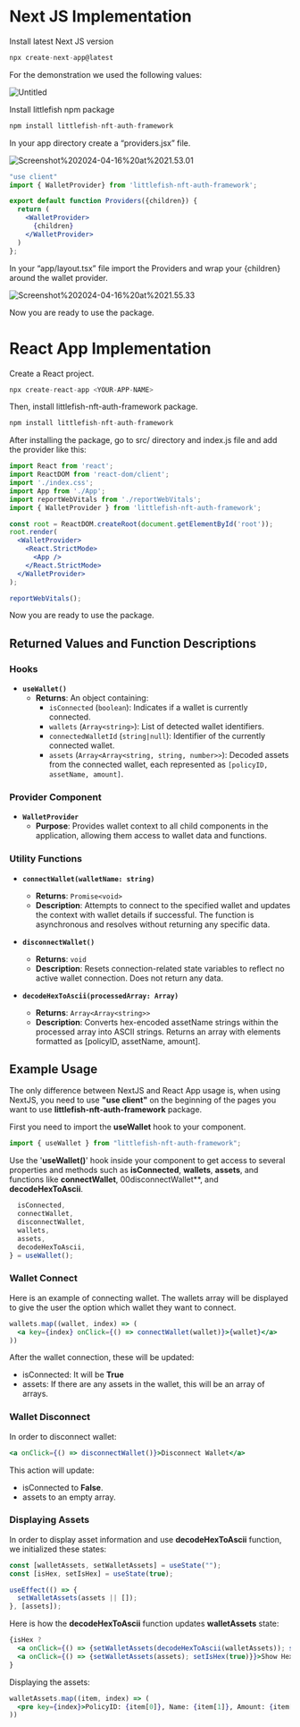 # Next JS Implementation

Install latest Next JS version

```jsx
npx create-next-app@latest
```

For the demonstration we used the following values:

![Untitled](https://hackmd.io/_uploads/r1MzUzTx0.png)


Install littlefish npm package

```jsx
npm install littlefish-nft-auth-framework
```

In your app directory create a “providers.jsx” file.

![Screenshot%202024-04-16%20at%2021.53.01](https://hackmd.io/_uploads/SydQ8MagR.png)


```jsx
"use client"
import { WalletProvider} from 'littlefish-nft-auth-framework';

export default function Providers({children}) {
  return (
    <WalletProvider>
      {children}
    </WalletProvider>
  )
};
```

In your “app/layout.tsx” file import the Providers and wrap your {children} around the wallet provider.

![Screenshot%202024-04-16%20at%2021.55.33](https://hackmd.io/_uploads/B14VIGpgC.png)


Now you are ready to use the package.

# React App Implementation

Create a React project.

```jsx
npx create-react-app <YOUR-APP-NAME>
```

Then, install littlefish-nft-auth-framework package.

```jsx
npm install littlefish-nft-auth-framework
```

After installing the package, go to src/ directory and index.js file and add the provider like this:

```jsx
import React from 'react';
import ReactDOM from 'react-dom/client';
import './index.css';
import App from './App';
import reportWebVitals from './reportWebVitals';
import { WalletProvider } from 'littlefish-nft-auth-framework';

const root = ReactDOM.createRoot(document.getElementById('root'));
root.render(
  <WalletProvider>
    <React.StrictMode>
      <App />
    </React.StrictMode>
  </WalletProvider>
);

reportWebVitals();

```

Now you are ready to use the package.

## Returned Values and Function Descriptions

### Hooks

- **`useWallet()`**
  - **Returns**: An object containing:
    - `isConnected` (`boolean`): Indicates if a wallet is currently connected.
    - `wallets` (`Array<string>`): List of detected wallet identifiers.
    - `connectedWalletId` (`string|null`): Identifier of the currently connected wallet.
    - `assets` (`Array<Array<string, string, number>>`): Decoded assets from the connected wallet, each represented as `[policyID, assetName, amount]`.

### Provider Component

- **`WalletProvider`**
  - **Purpose**: Provides wallet context to all child components in the application, allowing them access to wallet data and functions.

### Utility Functions

- **`connectWallet(walletName: string)`**
  - **Returns**: `Promise<void>`
  - **Description**: Attempts to connect to the specified wallet and updates the context with wallet details if successful. The function is asynchronous and resolves without returning any specific data.

- **`disconnectWallet()`**
  - **Returns**: `void`
  - **Description**: Resets connection-related state variables to reflect no active wallet connection. Does not return any data.

- **`decodeHexToAscii(processedArray: Array)`**
  - **Returns**: `Array<Array<string>>`
  - **Description**: Converts hex-encoded assetName strings within the processed array into ASCII strings. Returns an array with elements formatted as [policyID, assetName, amount].




## Example Usage

The only difference between NextJS and React App usage is, when using NextJS, you need to use **"use client"** on the beginning of the pages you want to use **littlefish-nft-auth-framework** package.

First you need to import the **useWallet** hook to your component.

```jsx
import { useWallet } from "littlefish-nft-auth-framework";
```

Use the '**useWallet()**' hook inside your component to get access to several properties and methods such as **isConnected**, **wallets**, **assets**, and functions like **connectWallet**, 00disconnectWallet**, and **decodeHexToAscii**.
```jsx
  isConnected,
  connectWallet,
  disconnectWallet,
  wallets,
  assets,
  decodeHexToAscii,
} = useWallet();
```

### Wallet Connect

Here is an example of connecting wallet. The wallets array will be displayed to give the user the option which wallet they want to connect.
```jsx
wallets.map((wallet, index) => (
  <a key={index} onClick={() => connectWallet(wallet)}>{wallet}</a>
))

```

After the wallet connection, these will be updated:
- isConnected: It will be **True**
- assets: If there are any assets in the wallet, this will be an array of arrays.

### Wallet Disconnect
In order to disconnect wallet:

```jsx
<a onClick={() => disconnectWallet()}>Disconnect Wallet</a>
```
This action will update:
- isConnected to **False**.
- assets to an empty array.

### Displaying Assets

In order to display asset information and use **decodeHexToAscii** function, we initialized these states:
```jsx
const [walletAssets, setWalletAssets] = useState("");
const [isHex, setIsHex] = useState(true);

useEffect(() => {
  setWalletAssets(assets || []);
}, [assets]);
```

Here is how the **decodeHexToAscii** function updates **walletAssets** state:
```jsx
{isHex ? 
  <a onClick={() => {setWalletAssets(decodeHexToAscii(walletAssets)); setIsHex(false)}}>Decode Hex to Ascii</a> : 
  <a onClick={() => {setWalletAssets(assets); setIsHex(true)}}>Show Hex</a>
}

```

Displaying the assets:
```jsx
walletAssets.map((item, index) => (
  <pre key={index}>PolicyID: {item[0]}, Name: {item[1]}, Amount: {item[2]}</pre>
))

```